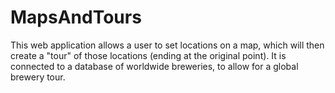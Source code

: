 # MapsAndTours
This web application allows a user to set locations on a map, which will then create a "tour" of those locations (ending at the original point). It is connected to a database of worldwide breweries, to allow for a global brewery tour.
